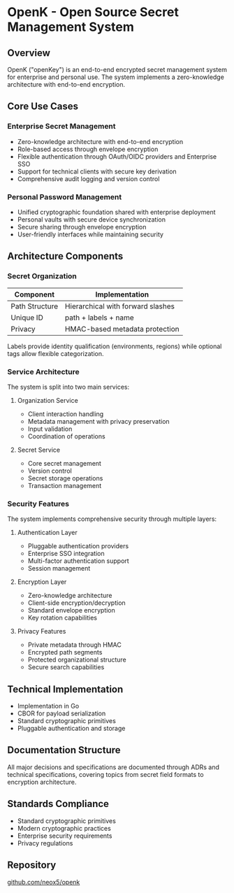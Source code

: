 # OpenK - Open Source Secret Management System

## Overview
OpenK ("openKey") is an end-to-end encrypted secret management system for enterprise and personal use. The system implements a zero-knowledge architecture with end-to-end encryption.

## Core Use Cases

### Enterprise Secret Management
- Zero-knowledge architecture with end-to-end encryption
- Role-based access through envelope encryption
- Flexible authentication through OAuth/OIDC providers and Enterprise SSO
- Support for technical clients with secure key derivation
- Comprehensive audit logging and version control

### Personal Password Management
- Unified cryptographic foundation shared with enterprise deployment
- Personal vaults with secure device synchronization 
- Secure sharing through envelope encryption
- User-friendly interfaces while maintaining security

## Architecture Components

### Secret Organization
| Component | Implementation |
|-----------|---------------|
| Path Structure | Hierarchical with forward slashes |
| Unique ID | path + labels + name |
| Privacy | HMAC-based metadata protection |

Labels provide identity qualification (environments, regions) while optional tags allow flexible categorization.

### Service Architecture
The system is split into two main services:

1. Organization Service
   - Client interaction handling
   - Metadata management with privacy preservation
   - Input validation
   - Coordination of operations

2. Secret Service
   - Core secret management
   - Version control
   - Secret storage operations
   - Transaction management

### Security Features
The system implements comprehensive security through multiple layers:

1. Authentication Layer
   - Pluggable authentication providers
   - Enterprise SSO integration
   - Multi-factor authentication support
   - Session management

2. Encryption Layer
   - Zero-knowledge architecture
   - Client-side encryption/decryption
   - Standard envelope encryption
   - Key rotation capabilities

3. Privacy Features
   - Private metadata through HMAC
   - Encrypted path segments
   - Protected organizational structure
   - Secure search capabilities

## Technical Implementation
- Implementation in Go
- CBOR for payload serialization
- Standard cryptographic primitives
- Pluggable authentication and storage

## Documentation Structure
All major decisions and specifications are documented through ADRs and technical specifications, covering topics from secret field formats to encryption architecture.

## Standards Compliance
- Standard cryptographic primitives
- Modern cryptographic practices
- Enterprise security requirements
- Privacy regulations

## Repository
[github.com/neox5/openk](https://github.com/neox5/openk)